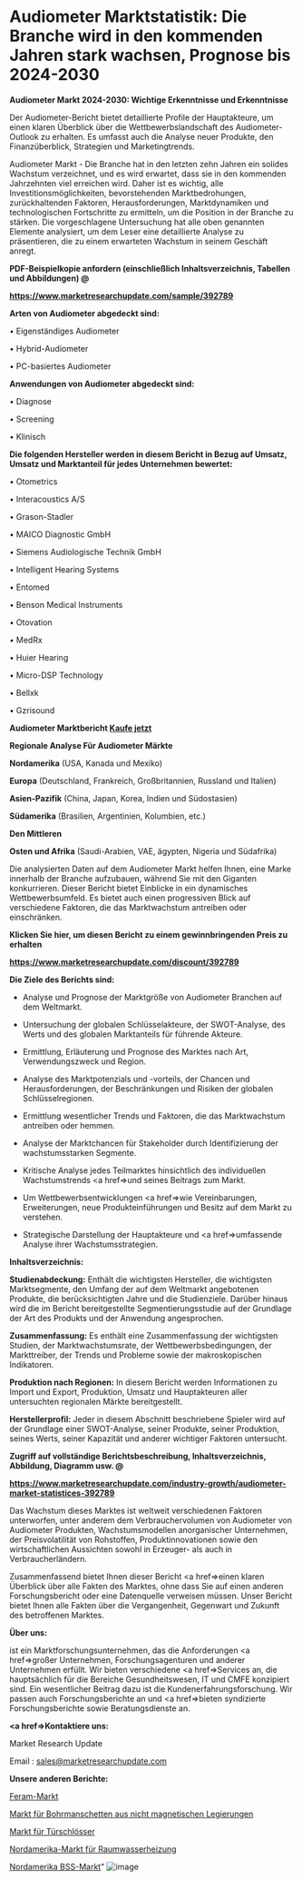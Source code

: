 # Audiometer Marktstatistik: Die Branche wird in den kommenden Jahren stark wachsen, Prognose bis 2024-2030

<strong>Audiometer Markt 2024-2030: Wichtige Erkenntnisse und Erkenntnisse</strong>

Der Audiometer-Bericht bietet detaillierte Profile der Hauptakteure, um einen klaren Überblick über die Wettbewerbslandschaft des Audiometer-Outlook zu erhalten. Es umfasst auch die Analyse neuer Produkte, den Finanzüberblick, Strategien und Marketingtrends.

Audiometer Markt - Die Branche hat in den letzten zehn Jahren ein solides Wachstum verzeichnet, und es wird erwartet, dass sie in den kommenden Jahrzehnten viel erreichen wird. Daher ist es wichtig, alle Investitionsmöglichkeiten, bevorstehenden Marktbedrohungen, zurückhaltenden Faktoren, Herausforderungen, Marktdynamiken und technologischen Fortschritte zu ermitteln, um die Position in der Branche zu stärken. Die vorgeschlagene Untersuchung hat alle oben genannten Elemente analysiert, um dem Leser eine detaillierte Analyse zu präsentieren, die zu einem erwarteten Wachstum in seinem Geschäft anregt.



<strong><b>PDF-Beispielkopie anfordern (einschließlich Inhaltsverzeichnis, Tabellen und Abbildungen) @ </b></strong>

<strong><a href=https://www.marketresearchupdate.com/sample/392789>

<strong>https://www.marketresearchupdate.com/sample/392789</u></a></strong></strong>



<strong>Arten von Audiometer abgedeckt sind:</strong>

• Eigenständiges Audiometer

• Hybrid-Audiometer

• PC-basiertes Audiometer



<strong>Anwendungen von Audiometer abgedeckt sind:</strong>

• Diagnose

• Screening

• Klinisch



<strong>Die folgenden Hersteller werden in diesem Bericht in Bezug auf Umsatz, Umsatz und Marktanteil für jedes Unternehmen bewertet:</strong>

• Otometrics

• Interacoustics A/S

• Grason-Stadler

• MAICO Diagnostic GmbH

• Siemens Audiologische Technik GmbH

• Intelligent Hearing Systems

• Entomed

• Benson Medical Instruments

• Otovation

• MedRx

• Huier Hearing

• Micro-DSP Technology

• Bellxk

• Gzrisound



<strong>Audiometer Marktbericht <a href=https://www.marketresearchupdate.com/buynow/392789>Kaufe jetzt</a></strong>



<strong>Regionale Analyse Für Audiometer Märkte</strong>



<strong>Nordamerika</strong> (USA, Kanada und Mexiko)



<strong>Europa</strong> (Deutschland, Frankreich, Großbritannien, Russland und Italien)



<strong>Asien-Pazifik</strong> (China, Japan, Korea, Indien und Südostasien)



<strong>Südamerika</strong> (Brasilien, Argentinien, Kolumbien, etc.)



<strong>Den Mittleren</strong> 

<strong>Osten und Afrika</strong> (Saudi-Arabien, VAE, ägypten, Nigeria und Südafrika)

Die analysierten Daten auf dem Audiometer Markt helfen Ihnen, eine Marke innerhalb der Branche aufzubauen, während Sie mit den Giganten konkurrieren. Dieser Bericht bietet Einblicke in ein dynamisches Wettbewerbsumfeld. Es bietet auch einen progressiven Blick auf verschiedene Faktoren, die das Marktwachstum antreiben oder einschränken.



<strong>Klicken Sie hier, um diesen Bericht zu einem gewinnbringenden Preis zu erhalten
</strong>

<strong><a href=https://www.marketresearchupdate.com/discount/392789>https://www.marketresearchupdate.com/discount/392789</b></u></strong></a>



<strong>Die Ziele des Berichts sind:</strong>

- Analyse und Prognose der Marktgröße von Audiometer Branchen auf dem Weltmarkt.

- Untersuchung der globalen Schlüsselakteure, der SWOT-Analyse, des Werts und des globalen Marktanteils für führende Akteure.

- Ermittlung, Erläuterung und Prognose des Marktes nach Art, Verwendungszweck und Region.

- Analyse des Marktpotenzials und -vorteils, der Chancen und Herausforderungen, der Beschränkungen und Risiken der globalen Schlüsselregionen.

- Ermittlung wesentlicher Trends und Faktoren, die das Marktwachstum antreiben oder hemmen.

- Analyse der Marktchancen für Stakeholder durch Identifizierung der wachstumsstarken Segmente.

- Kritische Analyse jedes Teilmarktes hinsichtlich des individuellen Wachstumstrends <a href=>und</a> seines Beitrags zum Markt.

- Um Wettbewerbsentwicklungen <a href=>wie</a> Vereinbarungen, Erweiterungen, neue Produkteinführungen und Besitz auf dem Markt zu verstehen.

- Strategische Darstellung der Hauptakteure und <a href=>umfas</a>sende Analyse ihrer Wachstumsstrategien.



<strong>Inhaltsverzeichnis:</strong>



<strong>Studienabdeckung:</strong> Enthält die wichtigsten Hersteller, die wichtigsten Marktsegmente, den Umfang der auf dem Weltmarkt angebotenen Produkte, die berücksichtigten Jahre und die Studienziele. Darüber hinaus wird die im Bericht bereitgestellte Segmentierungsstudie auf der Grundlage der Art des Produkts und der Anwendung angesprochen.



<strong>Zusammenfassung:</strong> Es enthält eine Zusammenfassung der wichtigsten Studien, der Marktwachstumsrate, der Wettbewerbsbedingungen, der Markttreiber, der Trends und Probleme sowie der makroskopischen Indikatoren.



<strong>Produktion nach Regionen:</strong> In diesem Bericht werden Informationen zu Import und Export, Produktion, Umsatz und Hauptakteuren aller untersuchten regionalen Märkte bereitgestellt.



<strong>Herstellerprofil:</strong> Jeder in diesem Abschnitt beschriebene Spieler wird auf der Grundlage einer SWOT-Analyse, seiner Produkte, seiner Produktion, seines Werts, seiner Kapazität und anderer wichtiger Faktoren untersucht.



<strong><b>Zugriff auf vollständige Berichtsbeschreibung, Inhaltsverzeichnis, Abbildung, Diagramm usw. @ </b></strong>

<strong><a href=https://www.marketresearchupdate.com/industry-growth/audiometer-market-statistices-392789>https://www.marketresearchupdate.com/industry-growth/audiometer-market-statistices-392789</a></strong>

Das Wachstum dieses Marktes ist weltweit verschiedenen Faktoren unterworfen, unter anderem dem Verbrauchervolumen von Audiometer von Audiometer Produkten, Wachstumsmodellen anorganischer Unternehmen, der Preisvolatilität von Rohstoffen, Produktinnovationen sowie den wirtschaftlichen Aussichten sowohl in Erzeuger- als auch in Verbraucherländern.

Zusammenfassend bietet Ihnen dieser Bericht <a href=>einen</a> klaren Überblick über alle Fakten des Marktes, ohne dass Sie auf einen anderen Forschungsbericht oder eine Datenquelle verweisen müssen. Unser Bericht bietet Ihnen alle Fakten über die Vergangenheit, Gegenwart und Zukunft des betroffenen Marktes.



<strong>Über uns:</strong>

 ist ein Marktforschungsunternehmen, das die Anforderungen <a href=>großer</a> Unternehmen, Forschungsagenturen und anderer Unternehmen erfüllt. Wir bieten verschiedene <a href=>Services</a> an, die hauptsächlich für die Bereiche Gesundheitswesen, IT und CMFE konzipiert sind. Ein wesentlicher Beitrag dazu ist die Kundenerfahrungsforschung. Wir passen auch Forschungsberichte an und <a href=>bieten</a> syndizierte Forschungsberichte sowie Beratungsdienste an.



<strong><a href=>Kontaktiere uns:</a></strong>

Market Research Update

Email : sales@marketresearchupdate.com



<strong>Unsere anderen Berichte:</strong>

<a href=https://www.linkedin.com/pulse/feram-market-size-historical-growth-analysis>Feram-Markt</a>

<a href=https://www.linkedin.com/pulse/non-magnetic-alloy-drill-collar-market-2023>Markt für Bohrmanschetten aus nicht magnetischen Legierungen</a>

<a href=https://www.linkedin.com/pulse/door-lock-market-outlooks-2023-size-shares-growth>Markt für Türschlösser</a>

<a href=https://www.linkedin.com/pulse/north-america-space-water-heating-market-2023-top-key>Nordamerika-Markt für Raumwasserheizung</a>

<a href=https://www.linkedin.com/pulse/north-america-bss-market-size-incredible-possibilities-kutif/>Nordamerika BSS-Markt</a>"
![image](https://github.com/Gayatrikarjule/Market-Analysis-360/assets/97346546/9bd0fe31-e9a9-4be4-baf7-ed259eb1e6dc)
